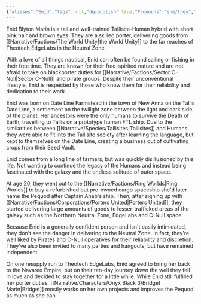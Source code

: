 ```yaml
---
{"aliases":"Enid","tags":null,"dg-publish":true,"Pronouns":"she/they","Full Name":"Enid Blyton Marin","Role":"Protagonist","Species":"Tallisite","permalink":"/narrative/characters/onyx-black-3/enid-b-marin/","dgPassFrontmatter":true}
---
```


Enid Blyton Marin is a tall and well-trained Tallisite-Human hybrid with short pink hair and brown eyes. They are a skilled porter, delivering goods from [[Narrative/Factions/The World Unity\|the World Unity]] to the far reaches of Theotech EdgeLabs in the Neutral Zone. 

With a love of all things nautical, Enid can often be found sailing or fishing in their free time. They are known for their free-spirited nature and are not afraid to take on blackporter duties for [[Narrative/Factions/Sector C-Null\|Sector C-Null]] and pirate groups. Despite their unconventional lifestyle, Enid is respected by those who know them for their reliability and dedication to their work.

Enid was born on Date Line Farmstead in the town of New Anna on the Tallis Date Line, a settlement on the twilight zone between the light and dark side of the planet. Her ancestors were the only humans to survive the Death of Earth, travelling to Tallis on a prototype human FTL ship. Due to the similarities between [[Narrative/Species/Tallisites\|Tallisites]] and Humans they were able to fit into the Tallisite society after learning the language, but kept to themselves on the Date Line, creating a business out of cultivating crops from their Seed Vault.

Enid comes from a long line of farmers, but was quickly disillusioned by this life. Not wanting to continue the legacy of the Humans and instead being fascinated with the galaxy and the endless solitude of outer space.

At age 20, they went out to the [[Narrative/Factions/Ring Worlds\|Ring Worlds]] to buy a refurbished but pre-owned cargo spaceship she'd later name the Pequod after Captain Ahab's ship. Then, after signing up with [[Narrative/Factions/Corporations/Porters United\|Porters United]], they started delivering large amounts of goods to lesser-trafficked areas of the galaxy such as the Northern Neutral Zone, EdgeLabs and C-Null space.

Because Enid is a generally confident person and isn't easily intimidated, they don't see the danger in delivering to the Neutral Zone. In fact, they're well liked by Pirates and C-Null operatives for their reliability and discretion. They've also been invited to many parties and hangouts, but have remained independent.

On one resupply run to Theotech EdgeLabs, Enid agreed to bring her back to the Navareo Empire, but on their ten-day journey down the well they fell in love and decided to stay together for a little while. While Enid still fulfilled her porter duties, [[Narrative/Characters/Onyx Black 3/Bridget Marin\|Bridget]] mostly works on her own projects and improves the Pequod as much as she can.